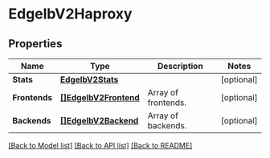 # EdgelbV2Haproxy

## Properties

Name | Type | Description | Notes
------------ | ------------- | ------------- | -------------
**Stats** | [**EdgelbV2Stats**](EdgelbV2Stats.md) |  | [optional] 
**Frontends** | [**[]EdgelbV2Frontend**](EdgelbV2Frontend.md) | Array of frontends. | [optional] 
**Backends** | [**[]EdgelbV2Backend**](EdgelbV2Backend.md) | Array of backends. | [optional] 

[[Back to Model list]](../README.md#documentation-for-models) [[Back to API list]](../README.md#documentation-for-api-endpoints) [[Back to README]](../README.md)


